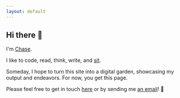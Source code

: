```yaml
---
layout: default
---
```


## Hi there 👋

I'm [Chase](https://github.com/clmay).

I like to code, read, think, write, and [sit](https://www.sotozen.com/eng/practice/zazen/advice/fukanzanzeng.html).

Someday, I hope to turn this site into a digital garden, showcasing my output and endeavors. For now, you get this page.

Please feel free to get in touch [here](https://github.com/clmay/clmay/discussions/categories/say-hello) or by sending
me [an email](mailto:hello@clm.dev)! 🙏
